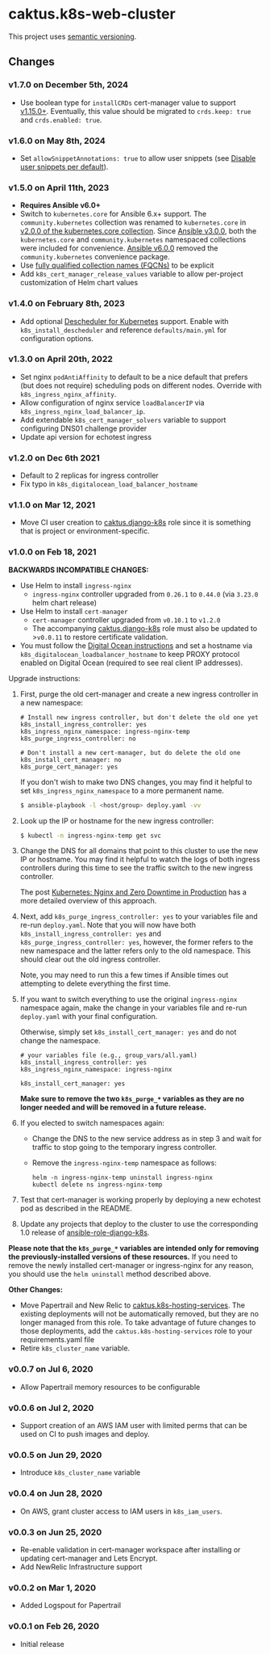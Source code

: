 # caktus.k8s-web-cluster

This project uses [semantic versioning](https://semver.org/).

## Changes

### v1.7.0 on December 5th, 2024
* Use boolean type for `installCRDs` cert-manager value to support [v1.15.0+](https://github.com/cert-manager/cert-manager/releases/tag/v1.15.0). Eventually, this value should be migrated to `crds.keep: true` and `crds.enabled: true`.


### v1.6.0 on May 8th, 2024
* Set `allowSnippetAnnotations: true` to allow user snippets (see [Disable user snippets per default](https://github.com/kubernetes/ingress-nginx/pull/10393)).


### v1.5.0 on April 11th, 2023
* **Requires Ansible v6.0+**
* Switch to `kubernetes.core` for Ansible 6.x+ support. The `community.kubernetes` collection was renamed to `kubernetes.core` in [v2.0.0 of the kubernetes.core collection](https://github.com/ansible-collections/community.kubernetes/blob/main/CHANGELOG.rst#v2-0-0). Since [Ansible v3.0.0](https://github.com/ansible-community/ansible-build-data/blob/main/3/CHANGELOG-v3.rst#included-collections), both the `kubernetes.core` and `community.kubernetes` namespaced collections were included for convenience. [Ansible v6.0.0](https://github.com/ansible-community/ansible-build-data/blob/f3602822e899015312852bb3e2debe52df109135/6/CHANGELOG-v6.rst#L4281) removed the `community.kubernetes` convenience package.
* Use [fully qualified collection names (FQCNs)](https://github.com/ansible-collections/overview/blob/4e7fdd2512a4ec213b1beccef3b58dfb58b0d06e/README.rst#terminology) to be explicit
* Add ``k8s_cert_manager_release_values`` variable to allow per-project customization of Helm chart values

### v1.4.0 on February 8th, 2023
* Add optional [Descheduler for Kubernetes](https://github.com/kubernetes-sigs/descheduler/) support. Enable with `k8s_install_descheduler` and reference `defaults/main.yml` for configuration options.

### v1.3.0 on April 20th, 2022
* Set nginx `podAntiAffinity` to default to be a nice default that prefers (but does not require) scheduling pods on different nodes. Override with `k8s_ingress_nginx_affinity`.
* Allow configuration of nginx service `loadBalancerIP` via `k8s_ingress_nginx_load_balancer_ip`. 
* Add extendable `k8s_cert_manager_solvers` variable to support configuring DNS01 challenge provider 
* Update api version for echotest ingress


### v1.2.0 on Dec 6th 2021
- Default to 2 replicas for ingress controller
- Fix typo in `k8s_digitalocean_load_balancer_hostname`

### v1.1.0 on Mar 12, 2021

* Move CI user creation to [caktus.django-k8s](https://github.com/caktus/ansible-role-django-k8s) role since it is something that is project or environment-specific.


### v1.0.0 on Feb 18, 2021

**BACKWARDS INCOMPATIBLE CHANGES:**

* Use Helm to install `ingress-nginx`
  * `ingress-nginx` controller upgraded from `0.26.1` to `0.44.0` (via `3.23.0`
    helm chart release)
* Use Helm to install `cert-manager`
  * `cert-manager` controller upgraded from `v0.10.1` to `v1.2.0`
  * The accompanying
    [caktus.django-k8s](https://github.com/caktus/ansible-role-django-k8s/) role
    must also be updated to >`v0.0.11` to restore certificate validation. 
* You must follow the [Digital Ocean instructions](https://www.digitalocean.com/docs/kubernetes/how-to/configure-load-balancers/#accessing-by-hostname-annotation) and set a hostname via `k8s_digitalocean_loadbalancer_hostname` to keep PROXY protocol enabled on Digital Ocean (required to see real client IP addresses).

Upgrade instructions:

1. First, purge the old cert-manager and create a new ingress controller in a new namespace:

   ```
   # Install new ingress controller, but don't delete the old one yet
   k8s_install_ingress_controller: yes
   k8s_ingress_nginx_namespace: ingress-nginx-temp
   k8s_purge_ingress_controller: no

   # Don't install a new cert-manager, but do delete the old one
   k8s_install_cert_manager: no
   k8s_purge_cert_manager: yes
   ```

   If you don't wish to make two DNS changes, you may find it helpful to set
   `k8s_ingress_nginx_namespace` to a more permanent name.

   ```sh
   $ ansible-playbook -l <host/group> deploy.yaml -vv
   ```

2. Look up the IP or hostname for the new ingress controller:

   ```sh
   $ kubectl -n ingress-nginx-temp get svc
   ```

3. Change the DNS for all domains that point to this cluster to use the new IP or hostname.
   You may find it helpful to watch the logs of both ingress controllers during this time to
   see the traffic switch to the new ingress controller.

   The post [Kubernetes: Nginx and Zero Downtime in Production](https://medium.com/codecademy-engineering/kubernetes-nginx-and-zero-downtime-in-production-2c910c6a5ed8) has a more detailed overview
   of this approach.

4. Next, add `k8s_purge_ingress_controller: yes` to your variables file and re-run `deploy.yaml`.
   Note that you will now have both `k8s_install_ingress_controller: yes` and
   `k8s_purge_ingress_controller: yes`, however, the former refers to the new namespace and the
   latter refers only to the old namespace. This should clear out the old ingress controller.

   Note, you may need to run this a few times if Ansible times out attempting to delete everything
   the first time.

5. If you want to switch everything to use the original `ingress-nginx` namespace again, make the
   change in your variables file and re-run `deploy.yaml` with your final configuration.

   Otherwise, simply set `k8s_install_cert_manager: yes` and do not change the namespace.

   ```
   # your variables file (e.g., group_vars/all.yaml)
   k8s_install_ingress_controller: yes
   k8s_ingress_nginx_namespace: ingress-nginx

   k8s_install_cert_manager: yes
   ```

   **Make sure to remove the two `k8s_purge_*` variables as they are no longer needed and will
   be removed in a future release.**

6. If you elected to switch namespaces again:

   * Change the DNS to the new service address as in step 3 and wait for traffic to stop
     going to the temporary ingress controller.
   * Remove the `ingress-nginx-temp` namespace as follows:

     ```
     helm -n ingress-nginx-temp uninstall ingress-nginx
     kubectl delete ns ingress-nginx-temp
     ```

7. Test that cert-manager is working properly by deploying a new echotest pod as described in the README.

8. Update any projects that deploy to the cluster to use the corresponding 1.0 release of
   [ansible-role-django-k8s](https://github.com/caktus/ansible-role-django-k8s).

**Please note that the `k8s_purge_*` variables are intended only for removing the previously-installed
versions of these resources.** If you need to remove the newly installed cert-manager or ingress-nginx
for any reason, you should use the `helm uninstall` method described above.


**Other Changes:**

* Move Papertrail and New Relic to
  [caktus.k8s-hosting-services](https://github.com/caktus/ansible-role-k8s-hosting-services).
  The existing deployments will not be automatically removed, but they are no
  longer managed from this role. To take advantage of future changes to those
  deployments, add the `caktus.k8s-hosting-services` role to your
  requirements.yaml file
* Retire `k8s_cluster_name` variable.


### v0.0.7 on Jul 6, 2020

* Allow Papertrail memory resources to be configurable


### v0.0.6 on Jul 2, 2020

* Support creation of an AWS IAM user with limited perms that can be used on CI to push
  images and deploy.


### v0.0.5 on Jun 29, 2020

* Introduce `k8s_cluster_name` variable


### v0.0.4 on Jun 28, 2020

* On AWS, grant cluster access to IAM users in `k8s_iam_users`.


### v0.0.3 on Jun 25, 2020

* Re-enable validation in cert-manager workspace after installing or updating
  cert-manager and Lets Encrypt.
* Add NewRelic Infrastructure support


### v0.0.2 on Mar 1, 2020

* Added Logspout for Papertrail


### v0.0.1 on Feb 26, 2020

* Initial release

